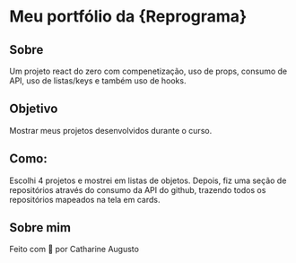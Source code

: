 # Meu portfólio da {Reprograma}

## Sobre
Um projeto react do zero com compenetização, uso de props, consumo de API, uso de listas/keys e também uso de hooks. 

## Objetivo

Mostrar meus projetos desenvolvidos durante o curso. 

## Como:

Escolhi 4 projetos e mostrei em listas de objetos. Depois, fiz uma seção de repositórios através do consumo da API do github, trazendo todos os repositórios mapeados na tela em cards. 

## Sobre mim

Feito com 💜 por Catharine Augusto
